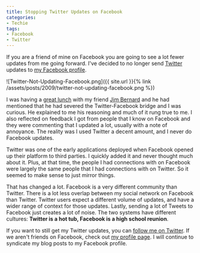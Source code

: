 ```yaml
---
title: Stopping Twitter Updates on Facebook
categories:
- Techie
tags:
- Facebook
- Twitter
---
```


If you are a friend of mine on Facebook you are going to see a lot fewer updates from me going forward. I've decided to no longer send [Twitter](http://twitter.com/) updates to [my Facebook profile](http://www.facebook.com/profile.php?id=605776057).

![Twitter-Not-Updating-Facebook.png]({{ site.url }}{% link /assets/posts/2009/twitter-not-updating-facebook.png %})

I was having a [great lunch](http://www.cueatguthrie.com/) with my friend [Jim Bernard](http://www.jimbernard.net/) and he had mentioned that he had severed the Twitter-Facebook bridge and I was curious. He explained to me his reasoning and much of it rung true to me. I also reflected on feedback I got from people that I know on Facebook and they were commenting that I updated a lot, usually with a note of annoyance. The reality was I used Twitter a decent amount, and I never do Facebook updates.

Twitter was one of the early applications deployed when Facebook opened up their platform to third parties. I quickly added it and never thought much about it. Plus, at that time, the people I had connections with on Facebook were largely the same people that I had connections with on Twitter. So it seemed to make sense to just mirror things.

That has changed a lot. Facebook is a very different community than Twitter. There is a lot less overlap between my social network on Facebook than Twitter. Twitter users expect a different volume of updates, and have a wider range of context for those updates. Lastly, sending a lot of Tweets to Facebook just creates a lot of noise. The two systems have different cultures: **Twitter is a hot tub, Facebook is a high school reunion**.

If you want to still get my Twitter updates, you can [follow me on Twitter](http://twitter.com/thingles). If we aren't friends on Facebook, check out [my profile page](http://www.facebook.com/profile.php?id=605776057). I will continue to syndicate my blog posts to my Facebook profile.

